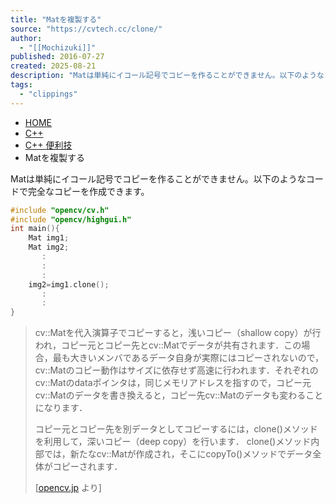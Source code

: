 ```yaml
---
title: "Matを複製する"
source: "https://cvtech.cc/clone/"
author:
  - "[[Mochizuki]]"
published: 2016-07-27
created: 2025-08-21
description: "Matは単純にイコール記号でコピーを作ることができません。以下のようなコードで完全なコピーを作成できます。 #"
tags:
  - "clippings"
---
```

- [HOME](https://cvtech.cc/)
- [C++](https://cvtech.cc/type/cpp/)
- [C++ 便利技](https://cvtech.cc/type/cpp/technique/)
- Matを複製する

Matは単純にイコール記号でコピーを作ることができません。以下のようなコードで完全なコピーを作成できます。

```cpp
#include "opencv/cv.h"
#include "opencv/highgui.h"
int main(){
    Mat img1;
    Mat img2;
       :
       :
       :
    img2=img1.clone();
       :
       :
}
```

> cv::Matを代入演算子でコピーすると，浅いコピー（shallow copy）が行われ，コピー元とコピー先とcv::Matでデータが共有されます．この場合，最も大きいメンバであるデータ自身が実際にはコピーされないので，cv::Matのコピー動作はサイズに依存せず高速に行われます．それぞれのcv::Matのdataポインタは，同じメモリアドレスを指すので，コピー元cv::Matのデータを書き換えると，コピー先cv::Matのデータも変わることになります．
> 
> コピー元とコピー先を別データとしてコピーするには，clone()メソッドを利用して，深いコピー（deep copy）を行います． clone()メソッド内部では，新たなcv::Matが作成され，そこにcopyTo()メソッドでデータ全体がコピーされます．
> 
> \[[opencv.jp](http://opencv.jp/cookbook/opencv_mat.html#id3) より\]